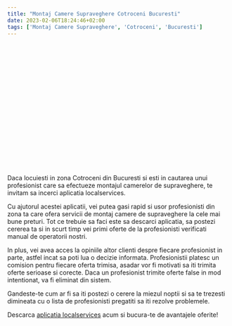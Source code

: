 ```yaml
---
title: "Montaj Camere Supraveghere Cotroceni Bucuresti"
date: 2023-02-06T18:24:46+02:00
tags: ['Montaj Camere Supraveghere', 'Cotroceni', 'Bucuresti']
---
```


<script src="https://fast.wistia.com/embed/medias/8jrllamgis.jsonp" async></script><script src="https://fast.wistia.com/assets/external/E-v1.js" async></script><div class="wistia_responsive_padding" style="padding:56.25% 0 0 0;position:relative;"><div class="wistia_responsive_wrapper" style="height:100%;left:0;position:absolute;top:0;width:100%;"><span class="wistia_embed wistia_async_8jrllamgis popover=true popoverAnimateThumbnail=true videoFoam=true" style="display:inline-block;height:100%;position:relative;width:100%">&nbsp;</span></div></div>

Daca locuiesti in zona Cotroceni din Bucuresti si esti in cautarea unui profesionist care sa efectueze montajul camerelor de supraveghere, te invitam sa incerci aplicatia localservices.

Cu ajutorul acestei aplicatii, vei putea gasi rapid si usor profesionisti din zona ta care ofera servicii de montaj camere de supraveghere la cele mai bune preturi. Tot ce trebuie sa faci este sa descarci aplicatia, sa postezi cererea ta si in scurt timp vei primi oferte de la profesionisti verificati manual de operatorii nostri.

In plus, vei avea acces la opiniile altor clienti despre fiecare profesionist in parte, astfel incat sa poti lua o decizie informata. Profesionistii platesc un comision pentru fiecare oferta trimisa, asadar vor fi motivati sa iti trimita oferte serioase si corecte. Daca un profesionist trimite oferte false in mod intentionat, va fi eliminat din sistem.

Gandeste-te cum ar fi sa iti postezi o cerere la miezul noptii si sa te trezesti dimineata cu o lista de profesionisti pregatiti sa iti rezolve problemele. 

Descarca [aplicatia localservices](https://localservices.app) acum si bucura-te de avantajele oferite!
